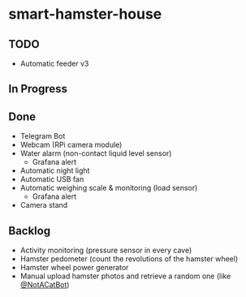 # smart-hamster-house

## TODO
- Automatic feeder v3

## In Progress

## Done
- Telegram Bot
- Webcam (RPi camera module)
- Water alarm (non-contact liquid level sensor)
  - Grafana alert
- Automatic night light
- Automatic USB fan
- Automatic weighing scale & monitoring (load sensor)
  - Grafana alert
- Camera stand

## Backlog
- Activity monitoring (pressure sensor in every cave)
- Hamster pedometer (count the revolutions of the hamster wheel)
- Hamster wheel power generator
- Manual upload hamster photos and retrieve a random one (like [@NotACatBot](https://t.me/NotACatBot?ref=producthunt))

